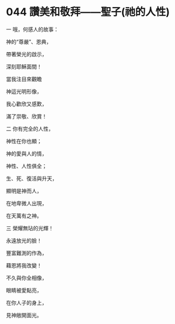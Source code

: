 # 044 讚美和敬拜——聖子(祂的人性)

一 哦，何感人的故事：

神的“尊嚴”、恩典，

帶著榮光的啟示，

深刻耶穌面間！

當我注目來觀瞻

神這光明形像，

我心歡欣又感歎，

滿了崇敬、欣賞！

二 你有完全的人性，

神性在你也顯；

神的愛與人的情，

神性、人性俱全；

生、死、復活與升天，

顯明是神而人，

在地卑微人出現，

在天萬有之神。

三 榮耀無玷的光輝！

永遠放光的臉！

豐富難測的作為，

藉恩將我改變！

不久與你全相像，

眼睛被愛點亮，

在你人子的身上，

見神敞開面光。

